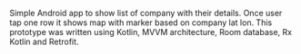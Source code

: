 Simple Android app to show list of company with their details. 
Once user tap one row it shows map with marker based on company lat lon.
This prototype was written using Kotlin, MVVM architecture, Room database, Rx Kotlin and Retrofit.

